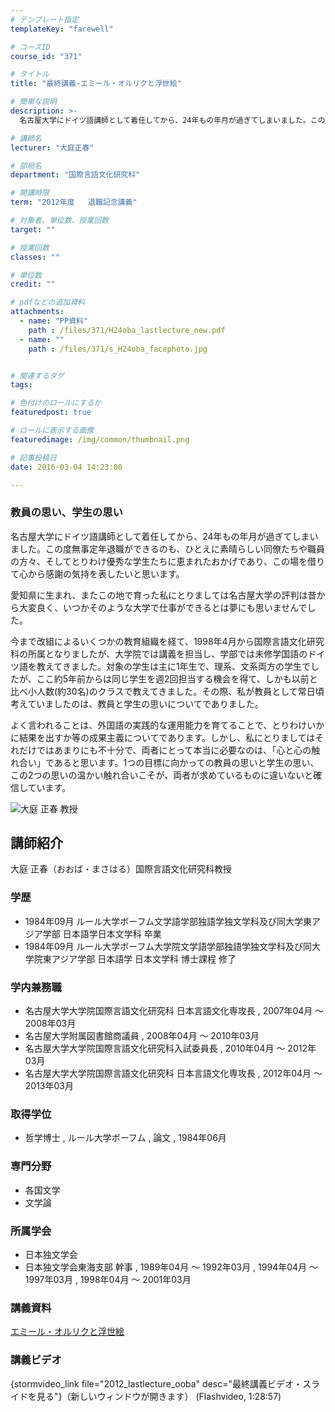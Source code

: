 ```yaml
---
# テンプレート指定
templateKey: "farewell"

# コースID
course_id: "371"

# タイトル
title: "最終講義-エミール・オルリクと浮世絵"

# 簡単な説明
description: >-
  名古屋大学にドイツ語講師として着任してから、24年もの年月が過ぎてしまいました。この度無事定年退職ができるのも、ひとえに素晴らしい同僚たちや職員の方々、そしてとりわけ優秀な学生たちに恵まれたおかげ...

# 講師名
lecturer: "大庭正春"

# 部局名
department: "国際言語文化研究科"

# 開講時限
term: "2012年度	退職記念講義"

# 対象者、単位数、授業回数
target: ""

# 授業回数
classes: ""

# 単位数
credit: ""

# pdfなどの追加資料
attachments: 
  - name: "PP資料" 
    path : /files/371/H24oba_lastlecture_new.pdf
  - name: "" 
    path : /files/371/s_H24oba_facephoto.jpg


# 関連するタグ
tags:

# 色付けのロールにするか
featuredpost: true

# ロールに表示する画像
featuredimage: /img/common/thumbnail.png

# 記事投稿日
date: 2016-03-04 14:23:00

---
```

### 教員の思い、学生の思い

名古屋大学にドイツ語講師として着任してから、24年もの年月が過ぎてしまいました。この度無事定年退職ができるのも、ひとえに素晴らしい同僚たちや職員の方々、そしてとりわけ優秀な学生たちに恵まれたおかげであり、この場を借りて心から感謝の気持を表したいと思います。 

愛知県に生まれ、またこの地で育った私にとりましては名古屋大学の評判は昔から大変良く、いつかそのような大学で仕事ができるとは夢にも思いませんでした。 

今まで改組によるいくつかの教育組織を経て、1998年4月から国際言語文化研究科の所属となりましたが、大学院では講義を担当し、学部では未修学国語のドイツ語を教えてきました。対象の学生は主に1年生で、理系、文系両方の学生でしたが、ここ約5年前からは同じ学生を週2回担当する機会を得て、しかも以前と比べ小人数(約30名)のクラスで教えてきました。その際、私が教員として常日頃考えていましたのは、教員と学生の思いについてでありました。 

よく言われることは、外国語の実践的な運用能力を育てることで、とりわけいかに結果を出すか等の成果主義についてであります。しかし、私にとりましてはそれだけではあまりにも不十分で、両者にとって本当に必要なのは、「心と心の触れ合い」であると思います。1つの目標に向かっての教員の思いと学生の思い、この2つの思いの温かい触れ合いこそが、両者が求めているものに違いないと確信しています。

![大庭 正春 教授](/files/371/s_H24oba_facephoto.jpg) 
## 講師紹介

大庭 正春（おおば・まさはる）国際言語文化研究科教授 

### 学歴

  * 1984年09月 ルール大学ボーフム文学語学部独語学独文学科及び同大学東アジア学部 日本語学日本文学科 卒業
  * 1984年09月 ルール大学ボーフム大学院文学語学部独語学独文学科及び同大学院東アジア学部 日本語学 日本文学科 博士課程 修了

### 学内兼務職

  * 名古屋大学大学院国際言語文化研究科 日本言語文化専攻長 , 2007年04月 〜 2008年03月
  * 名古屋大学附属図書館商議員 , 2008年04月 〜 2010年03月
  * 名古屋大学大学院国際言語文化研究科入試委員長 , 2010年04月 〜 2012年03月
  * 名古屋大学大学院国際言語文化研究科 日本言語文化専攻長 , 2012年04月 〜 2013年03月

### 取得学位

  * 哲学博士 , ルール大学ボーフム , 論文 , 1984年06月

### 専門分野

  * 各国文学
  * 文学論

### 所属学会

  * 日本独文学会
  * 日本独文学会東海支部 幹事 , 1989年04月 〜 1992年03月 , 1994年04月 〜 1997年03月 , 1998年04月 〜 2001年03月
### 講義資料


[エミール・オルリクと浮世絵](/files/371/H24oba_lastlecture_new.pdf) 

### 講義ビデオ

{stormvideo_link file="2012_lastlecture_ooba" desc="最終講義ビデオ・スライドを見る"}（新しいウィンドウが開きます） (Flashvideo, 1:28:57)